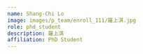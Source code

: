 ```yaml
---
name: Shang-Chi Lo
image: images/p_team/enroll_111/羅上淇.jpg
role: phd_student
description: 羅上淇
affiliation: PhD Student
---
```


